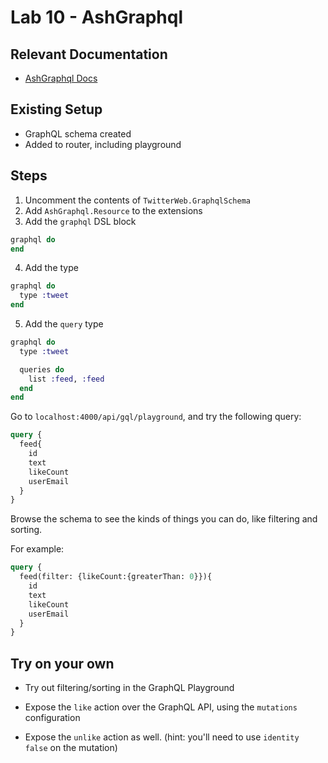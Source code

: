 # Lab 10 - AshGraphql

## Relevant Documentation

- [AshGraphql Docs](https://hexdocs.pm/ash_graphql/1.0.0-rc.3/getting-started-with-graphql.html)

## Existing Setup

- GraphQL schema created
- Added to router, including playground

## Steps

1. Uncomment the contents of `TwitterWeb.GraphqlSchema`
2. Add `AshGraphql.Resource` to the extensions
3. Add the `graphql` DSL block

```elixir
graphql do
end
```

4. Add the type

```elixir
graphql do
  type :tweet
end
```

5. Add the `query` type

```elixir
graphql do
  type :tweet

  queries do
    list :feed, :feed
  end
end
```

Go to `localhost:4000/api/gql/playground`, and try the following query:

```graphql
query {
  feed{
    id
    text
    likeCount
    userEmail
  }
}
```

Browse the schema to see the kinds of things you can do, like filtering and sorting.

For example:

```graphql
query {
  feed(filter: {likeCount:{greaterThan: 0}}){
    id
    text
    likeCount
    userEmail
  }
}
```

## Try on your own

- Try out filtering/sorting in the GraphQL Playground

- Expose the `like` action over the GraphQL API, using the `mutations` configuration

- Expose the `unlike` action as well. (hint: you'll need to use `identity false` on the mutation)
